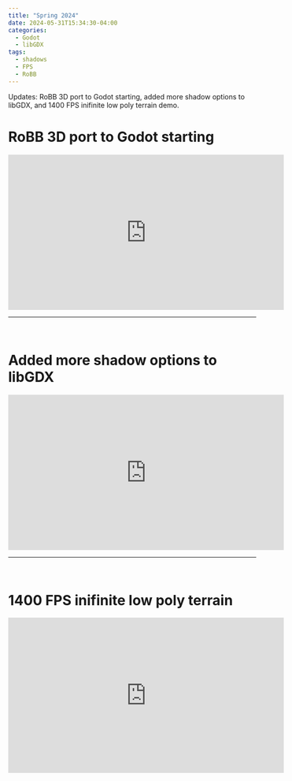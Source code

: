 ```yaml
---
title: "Spring 2024"
date: 2024-05-31T15:34:30-04:00
categories:
  - Godot
  - libGDX
tags:
  - shadows
  - FPS
  - RoBB
---
```


Updates: RoBB 3D port to Godot starting, added more shadow options to libGDX, and 1400 FPS inifinite low poly terrain demo.

# RoBB 3D port to Godot starting

<iframe width="560" height="315" src="https://www.youtube.com/embed/YKHlXnpgUHk?si=uvDPZRy5os3e-57-" title="YouTube video player" frameborder="0" allow="accelerometer; autoplay; clipboard-write; encrypted-media; gyroscope; picture-in-picture; web-share" referrerpolicy="strict-origin-when-cross-origin" allowfullscreen></iframe>

---
&nbsp;
&nbsp;

# Added more shadow options to libGDX

<iframe width="560" height="315" src="https://www.youtube.com/embed/ksKNRuHlL6E?si=zkzOMa-aaGGwveZw" title="YouTube video player" frameborder="0" allow="accelerometer; autoplay; clipboard-write; encrypted-media; gyroscope; picture-in-picture; web-share" referrerpolicy="strict-origin-when-cross-origin" allowfullscreen></iframe>

---
&nbsp;
&nbsp;

# 1400 FPS inifinite low poly terrain

<iframe width="560" height="315" src="https://www.youtube.com/embed/1Xky1-_NXgE?si=5Gw4Av4c4cwDhywc" title="YouTube video player" frameborder="0" allow="accelerometer; autoplay; clipboard-write; encrypted-media; gyroscope; picture-in-picture; web-share" referrerpolicy="strict-origin-when-cross-origin" allowfullscreen></iframe>

